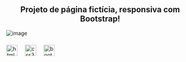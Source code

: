 <h2 align="center">Projeto de página fictícia, responsiva com Bootstrap!</h2>

![image](https://github.com/danielmster56/projeto_Meteora-bootstrap/assets/93445644/6f45123c-906c-4f8c-94e8-f960ee66f114)


###

<div align="left">
  <img src="https://cdn.jsdelivr.net/gh/devicons/devicon/icons/html5/html5-original.svg" height="30" alt="html5 logo"  />
  <img width="12" />
  <img src="https://cdn.jsdelivr.net/gh/devicons/devicon/icons/css3/css3-original.svg" height="30" alt="css3 logo"  />
  <img width="12" />
  <img src="https://cdn.jsdelivr.net/gh/devicons/devicon/icons/bootstrap/bootstrap-original.svg" height="30" alt="bootstrap logo"  />
</div>

###
